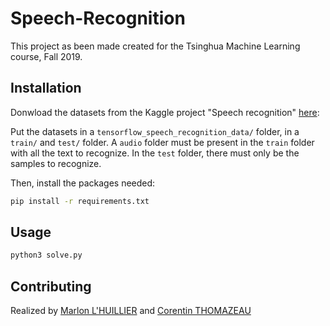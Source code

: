 # Speech-Recognition

This project as been made created for the Tsinghua Machine Learning course, Fall 2019.

## Installation

Donwload the datasets from the Kaggle project "Speech recognition" [here](http://kaggle.com/c/tensorflow-speech-recognition-challenge):

Put the datasets in a `tensorflow_speech_recognition_data/` folder, in a `train/` and `test/` folder. A `audio` folder must be present in the `train` folder with all the text to recognize. In the `test` folder, there must only be the samples to recognize.

Then, install the packages needed: 

```bash
pip install -r requirements.txt
```

## Usage

```bash
python3 solve.py
```

## Contributing
Realized by [Marlon L'HUILLIER](https://github.com/MarlonLH) and [Corentin THOMAZEAU](https://github.com/Pantomik/anm_final)
